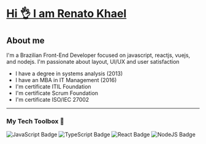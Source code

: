 # [Hi 👌 I am Renato Khael](https://renatokhael.dev/)

## About me
I'm a Brazilian Front-End Developer focused on javascript, reactjs, vuejs, and nodejs. I'm passionate about layout, UI/UX and user satisfaction

* I have a degree in systems analysis (2013)
* I have an MBA in IT Management (2016)
* I'm certificate ITIL Foundation
* I'm certificate Scrum Foundation
* I'm certificate ISO/IEC 27002

---
### My Tech Toolbox 🧰 


  ![JavaScript Badge](https://img.shields.io/badge/JavaScript-F7DF1E?style=for-the-badge&logo=javascript&logoColor=black)
  ![TypeScript Badge](https://img.shields.io/badge/TypeScript-007ACC?style=for-the-badge&logo=typescript&logoColor=white)
  ![React Badge](https://img.shields.io/badge/-ReactJs-61DAFB?logo=react&logoColor=black&style=for-the-badge)
  ![NodeJS Badge](https://img.shields.io/badge/Node.js-339933?style=for-the-badge&logo=node.js&logoColor=white)




